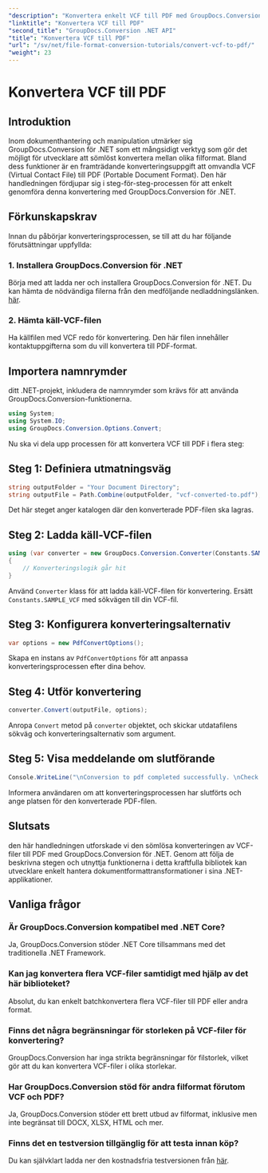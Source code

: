 ```yaml
---
"description": "Konvertera enkelt VCF till PDF med GroupDocs.Conversion för .NET. Förenkla dina dokumenthanteringsuppgifter med denna intuitiva lösning."
"linktitle": "Konvertera VCF till PDF"
"second_title": "GroupDocs.Conversion .NET API"
"title": "Konvertera VCF till PDF"
"url": "/sv/net/file-format-conversion-tutorials/convert-vcf-to-pdf/"
"weight": 23
---
```


# Konvertera VCF till PDF

## Introduktion
Inom dokumenthantering och manipulation utmärker sig GroupDocs.Conversion för .NET som ett mångsidigt verktyg som gör det möjligt för utvecklare att sömlöst konvertera mellan olika filformat. Bland dess funktioner är en framträdande konverteringsuppgift att omvandla VCF (Virtual Contact File) till PDF (Portable Document Format). Den här handledningen fördjupar sig i steg-för-steg-processen för att enkelt genomföra denna konvertering med GroupDocs.Conversion för .NET.
## Förkunskapskrav
Innan du påbörjar konverteringsprocessen, se till att du har följande förutsättningar uppfyllda:
### 1. Installera GroupDocs.Conversion för .NET
Börja med att ladda ner och installera GroupDocs.Conversion för .NET. Du kan hämta de nödvändiga filerna från den medföljande nedladdningslänken. [här](https://releases.groupdocs.com/conversion/net/).
### 2. Hämta käll-VCF-filen
Ha källfilen med VCF redo för konvertering. Den här filen innehåller kontaktuppgifterna som du vill konvertera till PDF-format.

## Importera namnrymder
ditt .NET-projekt, inkludera de namnrymder som krävs för att använda GroupDocs.Conversion-funktionerna.

```csharp
using System;
using System.IO;
using GroupDocs.Conversion.Options.Convert;
```

Nu ska vi dela upp processen för att konvertera VCF till PDF i flera steg:
## Steg 1: Definiera utmatningsväg
```csharp
string outputFolder = "Your Document Directory";
string outputFile = Path.Combine(outputFolder, "vcf-converted-to.pdf");
```
Det här steget anger katalogen där den konverterade PDF-filen ska lagras.
## Steg 2: Ladda käll-VCF-filen
```csharp
using (var converter = new GroupDocs.Conversion.Converter(Constants.SAMPLE_VCF))
{
    // Konverteringslogik går hit
}
```
Använd `Converter` klass för att ladda käll-VCF-filen för konvertering. Ersätt `Constants.SAMPLE_VCF` med sökvägen till din VCF-fil.
## Steg 3: Konfigurera konverteringsalternativ
```csharp
var options = new PdfConvertOptions();
```
Skapa en instans av `PdfConvertOptions` för att anpassa konverteringsprocessen efter dina behov.
## Steg 4: Utför konvertering
```csharp
converter.Convert(outputFile, options);
```
Anropa `Convert` metod på `converter` objektet, och skickar utdatafilens sökväg och konverteringsalternativ som argument.
## Steg 5: Visa meddelande om slutförande
```csharp
Console.WriteLine("\nConversion to pdf completed successfully. \nCheck output in {0}", outputFolder);
```
Informera användaren om att konverteringsprocessen har slutförts och ange platsen för den konverterade PDF-filen.

## Slutsats
den här handledningen utforskade vi den sömlösa konverteringen av VCF-filer till PDF med GroupDocs.Conversion för .NET. Genom att följa de beskrivna stegen och utnyttja funktionerna i detta kraftfulla bibliotek kan utvecklare enkelt hantera dokumentformattransformationer i sina .NET-applikationer.
## Vanliga frågor
### Är GroupDocs.Conversion kompatibel med .NET Core?
Ja, GroupDocs.Conversion stöder .NET Core tillsammans med det traditionella .NET Framework.
### Kan jag konvertera flera VCF-filer samtidigt med hjälp av det här biblioteket?
Absolut, du kan enkelt batchkonvertera flera VCF-filer till PDF eller andra format.
### Finns det några begränsningar för storleken på VCF-filer för konvertering?
GroupDocs.Conversion har inga strikta begränsningar för filstorlek, vilket gör att du kan konvertera VCF-filer i olika storlekar.
### Har GroupDocs.Conversion stöd för andra filformat förutom VCF och PDF?
Ja, GroupDocs.Conversion stöder ett brett utbud av filformat, inklusive men inte begränsat till DOCX, XLSX, HTML och mer.
### Finns det en testversion tillgänglig för att testa innan köp?
Du kan självklart ladda ner den kostnadsfria testversionen från [här](https://releases.groupdocs.com/).